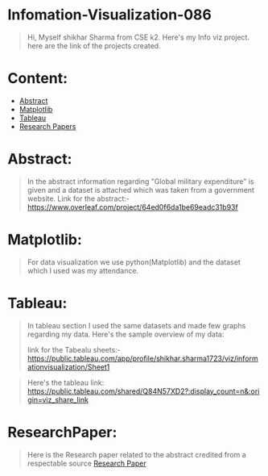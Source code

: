 
# Infomation-Visualization-086
>Hi, Myself shikhar Sharma from CSE k2. Here's my Info viz project.
>here are the link of the projects created.
# Content:
* [Abstract](Abstract)
* [Matplotlib](Matplotlib)
* [Tableau](Tableau)
* [Research Papers](ResearchPaper)

# Abstract:
>In the abstract  information regarding "Global military expenditure" is given and a   dataset is attached which was taken from a government website.
Link for the abstract:-https://www.overleaf.com/project/64ed0f6da1be69eadc31b93f

# Matplotlib: 
>For data visualization we use python(Matplotlib) and the dataset which I used was my attendance.

# Tableau:
>In tableau section I used the same datasets and made few graphs regarding my data.
>Here's the sample overview of my data:
>
>link for the Tabealu sheets:-https://public.tableau.com/app/profile/shikhar.sharma1723/viz/informationvisualization/Sheet1

>Here's the tableau link: https://public.tableau.com/shared/Q84N57XD2?:display_count=n&:origin=viz_share_link

# ResearchPaper:
>Here is the Research paper related to the abstract credited from a respectable source
>[Research Paper](https://www.unwomen.org/sites/default/files/2022-08/Comparing-military-and-human-security-spending-en.pdf)
